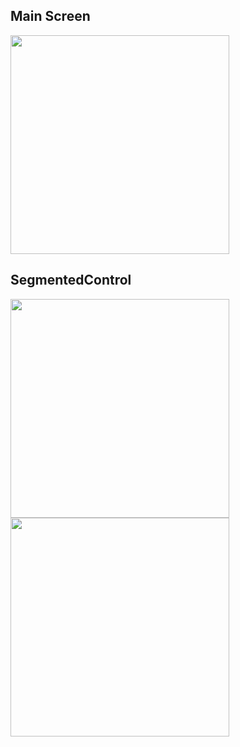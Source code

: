 ## Main Screen
<img src="https://user-images.githubusercontent.com/31185862/146719188-9b42fb27-730e-4cef-a904-10596047e3eb.png" width="350"/>

## SegmentedControl
<img src="https://user-images.githubusercontent.com/31185862/146719197-1bf26929-eb3e-4d13-922f-1e6a75c37201.png" width="350" />
<img src="https://user-images.githubusercontent.com/31185862/146719198-6f0b4e8b-4aba-4e7b-b09e-a8a097a7d58e.png" width="350" />
